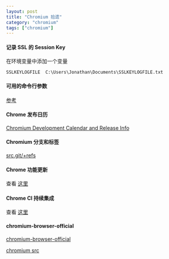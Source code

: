 ```yaml
---
layout: post
title: "Chromium 拾遗"
category: "chromium"
tags: ["chromium"]
---
```



#### 记录 SSL 的 Session Key

在环境变量中添加一个变量

```shell
SSLKEYLOGFILE  C:\Users\Jonathan\Documents\SSLKEYLOGFILE.txt
```

#### 可用的命令行参数

[参考](http://peter.sh/experiments/chromium-command-line-switches/)


#### Chrome 发布日历

[Chromium Development Calendar and Release Info](https://www.chromium.org/developers/calendar)

#### Chromium 分支和标签

[src.git/+refs](https://chromium.googlesource.com/chromium/src.git/+refs)

#### Chrome 功能更新

查看 [这里](https://www.chromestatus.com/features#milestone%3D68)

#### Chrome CI 持续集成

查看 [这里](https://ci.chromium.org/p/chromium/g/main/console)

#### chromium-browser-official

[chromium-browser-official](https://gsdview.appspot.com/chromium-browser-official/?marker=chromium-49.0.2623.11.tar.xz.hashe%40)


[chromium src](https://chromium.googlesource.com/chromium/src.git)

